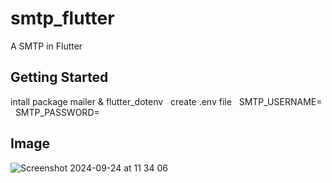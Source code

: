 # smtp_flutter

A SMTP in Flutter

## Getting Started

intall package mailer & flutter_dotenv &nbsp;
create .env file &nbsp;
  SMTP_USERNAME= &nbsp;
  SMTP_PASSWORD=&nbsp;





## Image

![Screenshot 2024-09-24 at 11 34 06](https://github.com/user-attachments/assets/a8c88c10-4708-4343-a21a-08c7ac09a59f)
